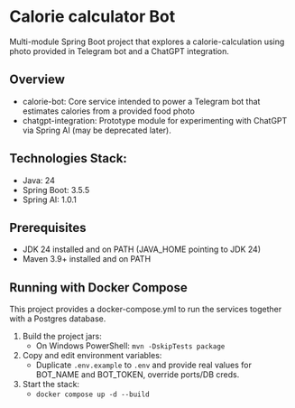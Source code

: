 # Calorie calculator Bot

Multi-module Spring Boot project that explores a calorie-calculation using photo provided in Telegram bot and a ChatGPT integration.

## Overview
- calorie-bot: Core service intended to power a Telegram bot that estimates calories from a provided food photo
- chatgpt-integration: Prototype module for experimenting with ChatGPT via Spring AI (may be deprecated later).

## Technologies Stack:
- Java: 24
- Spring Boot: 3.5.5
- Spring AI: 1.0.1

## Prerequisites
- JDK 24 installed and on PATH (JAVA_HOME pointing to JDK 24)
- Maven 3.9+ installed and on PATH

## Running with Docker Compose
This project provides a docker-compose.yml to run the services together with a Postgres database.

1. Build the project jars:
   - On Windows PowerShell: `mvn -DskipTests package`
2. Copy and edit environment variables:
   - Duplicate `.env.example` to `.env` and provide real values for BOT_NAME and BOT_TOKEN, override ports/DB creds.
3. Start the stack:
   - `docker compose up -d --build`